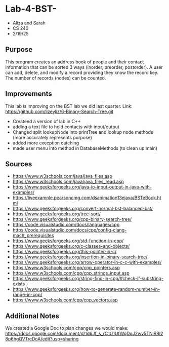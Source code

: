 # Lab-4-BST-
- Aliza and Sarah
- CS 240
- 2/19/25
## Purpose
This program creates an address book of people and their contact information that can be sorted 3 ways (inorder, preorder, postorder). A user can add, delete, and modify a record providing they know the record key. The number of records (nodes) can be counted.
## Improvements
This lab is improving on the BST lab we did last quarter. Link: https://github.com/lizeyliz/6-Binary-Search-Tree.git
- Createed a version of lab in C++
- adding a text file to hold contacts with input/output
- Changed split lookupNode into printTree and lookup node methods (more accurately represents purpose)
- added more execption catching
- made user menu into method in DatabaseMethods (to clean up main)

## Sources 
- https://www.w3schools.com/java/java_files.asp
- https://www.w3schools.com/java/java_files_read.asp
- https://www.geeksforgeeks.org/java-io-input-output-in-java-with-examples/
- https://liveexample.pearsoncmg.com/dsanimation13ejava/BSTeBook.html 
- https://www.geeksforgeeks.org/convert-normal-bst-balanced-bst/
- https://www.geeksforgeeks.org/tree-sort/
- https://www.geeksforgeeks.org/cpp-binary-search-tree/ 
- https://code.visualstudio.com/docs/languages/cpp
- https://code.visualstudio.com/docs/cpp/config-clang-mac#_prerequisites 
- https://www.geeksforgeeks.org/std-function-in-cpp/
- https://www.geeksforgeeks.org/c-classes-and-objects/
- https://www.geeksforgeeks.org/this-pointer-in-c/ 
- https://www.geeksforgeeks.org/insertion-in-binary-search-tree/
- https://www.geeksforgeeks.org/arrow-operator-in-c-c-with-examples/
- https://www.w3schools.com/cpp/cpp_pointers.asp 
- https://www.w3schools.com/cpp/cpp_strings_input.asp
- https://www.geeksforgeeks.org/string-find-in-cpp/#check-if-substring-exists 
- https://www.geeksforgeeks.org/how-to-generate-random-number-in-range-in-cpp/ 
- https://www.w3schools.com/cpp/cpp_vectors.asp

## Additional Notes
We created a Google Doc to plan changes we would make: https://docs.google.com/document/d/1d6Jf_s_rC1U1UfWqDoJ2wv5TNlRRl28p6hgQVTrcDoA/edit?usp=sharing
